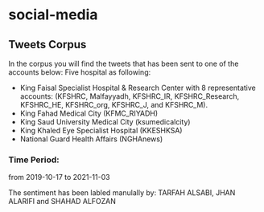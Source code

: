 # social-media
## Tweets Corpus 
In the corpus you will find the tweets that has been sent to one of the accounts below:
Five hospital as following: 
  - King Faisal Specialist Hospital & Research Center with 8 representative accounts: (KFSHRC, Malfayyadh, KFSHRC_IR, KFSHRC_Research, KFSHRC_HE, KFSHRC_org, KFSHRC_J, and KFSHRC_M).
  - King Fahad Medical City (KFMC_RIYADH)
  -	King Saud University Medical City (ksumedicalcity)
  - King Khaled Eye Specialist Hospital (KKESHKSA)
  - National Guard Health Affairs (NGHAnews)

### Time Period:
from 2019-10-17 to 2021-11-03

The sentiment has been labled manulally by: TARFAH ALSABI, JHAN ALARIFI and SHAHAD ALFOZAN
